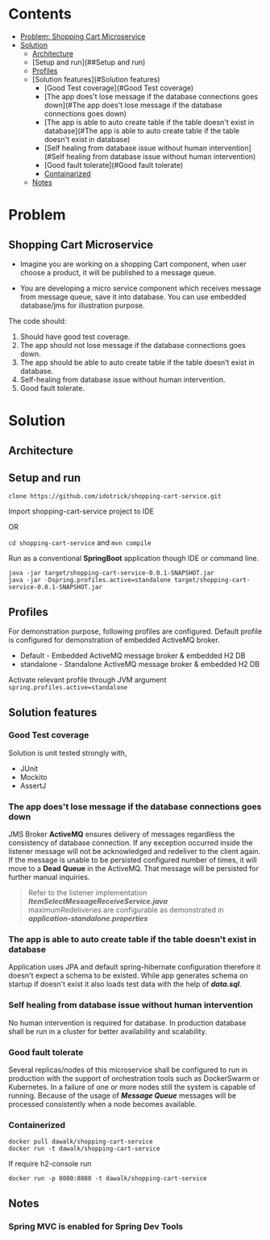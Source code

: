 # Contents

- [Problem: Shopping Cart Microservice](#Problem)
- [Solution](#Solution)
    - [Architecture](##Architecture)
    - [Setup and run](##Setup and run)
    - [Profiles](#Profiles)
    - [Solution features](#Solution features)
        - [Good Test coverage](#Good Test coverage)
        - [The app does't lose message if the database connections goes down](#The app does't lose message if the database connections goes down)
        - [The app is able to auto create table if the table doesn't exist in database](#The app is able to auto create table if the table doesn't exist in database)
        - [Self healing from database issue without human intervention](#Self healing from database issue without human intervention)
        - [Good fault tolerate](#Good fault tolerate)
        - [Containarized](#Containarized)
    - [Notes](#Notes)

# Problem     
## Shopping Cart Microservice

- Imagine you are working on a shopping Cart component, when user choose a product, it will be published to a message queue.

- You are developing a micro service component which receives message from message queue, save it into database. You can use embedded database/jms for illustration purpose.

The code should:

1. Should have good test coverage.
2. The app should not lose message if the database connections goes down.
3. The app should be able to auto create table if the table doesn’t exist in database.
4. Self-healing from database issue without human intervention.
5. Good fault tolerate.

# Solution

## Architecture

## Setup and run

`clone https://github.com/idotrick/shopping-cart-service.git`

Import shopping-cart-service project to IDE

OR

`cd shopping-cart-service` and `mvn compile`

Run as a conventional **SpringBoot** application though IDE or command line.

`java -jar target/shopping-cart-service-0.0.1-SNAPSHOT.jar` <br>
`java -jar -Dspring.profiles.active=standalone target/shopping-cart-service-0.0.1-SNAPSHOT.jar`

## Profiles

For demonstration purpose, following profiles are configured. Default profile is configured for demonstration of
embedded ActiveMQ broker.

- Default - Embedded ActiveMQ message broker & embedded H2 DB
- standalone - Standalone ActiveMQ message broker & embedded H2 DB

Activate relevant profile through JVM argument `spring.profiles.active=standalone`

## Solution features

### Good Test coverage

Solution is unit tested strongly with,
- JUnit
- Mockito
- AssertJ

### The app does't lose message if the database connections goes down

JMS Broker **ActiveMQ** ensures delivery of messages regardless the consistency of database connection. If any
exception occurred inside the listener message will not be acknowledged and redeliver to the client again. If the
message is unable to be persisted configured number of times, it will move to a **Dead Queue** in the ActiveMQ. That
message will be persisted for further manual inquiries.

> Refer to the listener implementation ***ItemSelectMessageReceiveService.java***<br>
> maximumRedeliveries are configurable as demonstrated in ***application-standalone.properties***     

### The app is able to auto create table if the table doesn't exist in database

Application uses JPA and default spring-hibernate configuration therefore it doesn't expect a schema to be existed. 
While app generates schema on startup if doesn't exist it also loads test data with the help of ***data.sql***.

### Self healing from database issue without human intervention

No human intervention is required for database. In production database shall be run in a cluster for better availability 
and scalability.

### Good fault tolerate

Several replicas/nodes of this microservice shall be configured to run in production with the support of orchestration 
tools such as DockerSwarm or Kubernetes. In a failure of one or more nodes still the system is capable of running.
Because of the usage of ***Message Queue*** messages will be processed consistently when a node becomes available.

### Containerized

```docker
docker pull dawalk/shopping-cart-service
docker run -t dawalk/shopping-cart-service
```

If require h2-console run

```
docker run -p 8080:8080 -t dawalk/shopping-cart-service
```

## Notes

### Spring MVC is enabled for Spring Dev Tools


